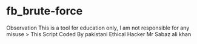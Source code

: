 # fb_brute-force
Observation This is a tool for education only, I am not responsible for any misuse > This Script Coded By pakistani Ethical Hacker Mr Sabaz ali khan

